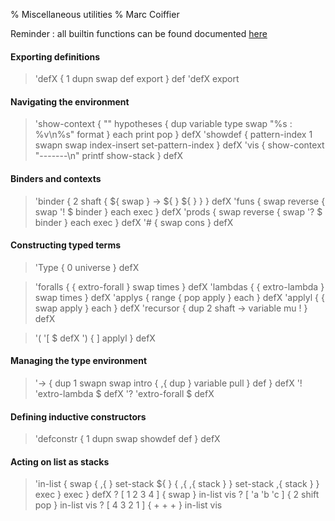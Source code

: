 % Miscellaneous utilities
% Marc Coiffier

Reminder : all builtin functions can be found documented [here](lexicon.html)

#### Exporting definitions

> 'defX { 1 dupn swap def export } def 'defX export

#### Navigating the environment

> 'show-context {
>    "" hypotheses
>    { dup variable type swap "%s : %v\n%s" format } each
>    print pop
>  } defX
> 'showdef { pattern-index 1 swapn swap index-insert set-pattern-index } defX
> 'vis { show-context "-------\n" printf show-stack } defX

#### Binders and contexts

> 'binder { 2 shaft { ${ swap } -> ${ } ${ } } } defX
> 'funs { swap reverse { swap '! $ binder } each exec } defX
> 'prods { swap reverse { swap '? $ binder } each exec } defX
> '# { swap cons } defX

#### Constructing typed terms

> 'Type { 0 universe } defX

> 'foralls { { extro-forall } swap times } defX
> 'lambdas { { extro-lambda } swap times } defX
> 'applys { range { pop apply } each } defX
> 'applyl { { swap apply } each } defX
> 'recursor { dup 2 shaft -> variable mu ! } defX

> '( '[ $ defX
> ') { ] applyl } defX

#### Managing the type environment

> '-> { dup 1 swapn swap intro { ,{ dup } variable pull } def } defX
> '! 'extro-lambda $ defX
> '? 'extro-forall $ defX

#### Defining inductive constructors

> 'defconstr { 1 dupn swap showdef def } defX

#### Acting on list as stacks

> 'in-list {
>   swap {
>     ,{ } set-stack ${ }
>     { ,{ ,{ stack } } set-stack ,{ stack } } exec
>   } exec
> } defX
>? [ 1 2 3 4 ] { swap } in-list vis
>? [ 'a 'b 'c ] { 2 shift pop } in-list vis
>? [ 4 3 2 1 ] { + + + } in-list vis
